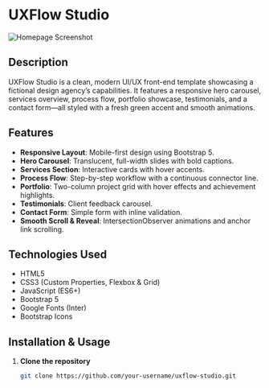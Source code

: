 # UXFlow Studio

![Homepage Screenshot](assets/screenshot.png)

## Description

UXFlow Studio is a clean, modern UI/UX front-end template showcasing a fictional design agency’s capabilities. It features a responsive hero carousel, services overview, process flow, portfolio showcase, testimonials, and a contact form—all styled with a fresh green accent and smooth animations.

## Features

- **Responsive Layout**: Mobile-first design using Bootstrap 5.  
- **Hero Carousel**: Translucent, full-width slides with bold captions.  
- **Services Section**: Interactive cards with hover accents.  
- **Process Flow**: Step-by-step workflow with a continuous connector line.  
- **Portfolio**: Two-column project grid with hover effects and achievement highlights.  
- **Testimonials**: Client feedback carousel.  
- **Contact Form**: Simple form with inline validation.  
- **Smooth Scroll & Reveal**: IntersectionObserver animations and anchor link scrolling.

## Technologies Used

- HTML5  
- CSS3 (Custom Properties, Flexbox & Grid)  
- JavaScript (ES6+)  
- Bootstrap 5  
- Google Fonts (Inter)  
- Bootstrap Icons  

## Installation & Usage

1. **Clone the repository**  
   ```bash
   git clone https://github.com/your-username/uxflow-studio.git
